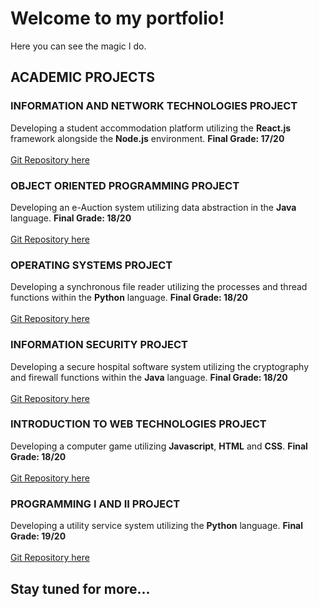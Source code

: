 # Welcome to my portfolio!
Here you can see the magic I do.

## ACADEMIC PROJECTS
### INFORMATION AND NETWORK TECHNOLOGIES PROJECT
Developing a student accommodation platform utilizing the **React.js** 
framework alongside the **Node.js** environment. **Final Grade: 17/20**
<br>
<br>
[Git Repository here](https://github.com/gmbdealmeida/ptr_pti)

### OBJECT ORIENTED PROGRAMMING PROJECT
Developing an e-Auction system utilizing data abstraction in the **Java** language.
**Final Grade: 18/20**
<br>
<br>
[Git Repository here](https://github.com/gmbdealmeida/pco)

### OPERATING SYSTEMS PROJECT
Developing a synchronous file reader utilizing the processes and thread functions
within the **Python** language. **Final Grade: 18/20**
<br>
<br>
[Git Repository here](https://github.com/gmbdealmeida/so)

### INFORMATION SECURITY PROJECT
Developing a secure hospital software system utilizing the cryptography and
firewall functions within the **Java** language. **Final Grade: 18/20**
<br>
<br>
[Git Repository here](https://github.com/gmbdealmeida/sinf)

### INTRODUCTION TO WEB TECHNOLOGIES PROJECT
Developing a computer game utilizing **Javascript**, **HTML** and **CSS**. **Final Grade: 18/20**
<br>
<br>
[Git Repository here](https://github.com/gmbdealmeida/itw)

### PROGRAMMING I AND II PROJECT
Developing a utility service system utilizing the **Python** language. **Final Grade: 19/20**
<br>
<br>
[Git Repository here](https://github.com/gmbdealmeida/progi_and_progii)

## Stay tuned for more...
